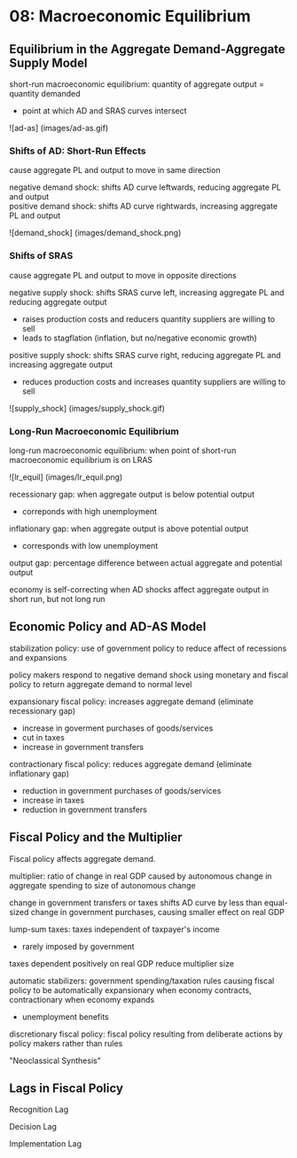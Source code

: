 # 08: Macroeconomic Equilibrium

## Equilibrium in the Aggregate Demand-Aggregate Supply Model

short-run macroeconomic equilibrium: quantity of aggregate output = quantity demanded  
+ point at which AD and SRAS curves intersect

![ad-as] (images/ad-as.gif)

### Shifts of AD: Short-Run Effects

cause aggregate PL and output to move in same direction

negative demand shock: shifts AD curve leftwards, reducing aggregate PL and output  
positive demand shock: shifts AD curve rightwards, increasing aggregate PL and output

![demand_shock] (images/demand_shock.png)

### Shifts of SRAS

cause aggregate PL and output to move in opposite directions

negative supply shock: shifts SRAS curve left, increasing aggregate PL and reducing aggregate output
+ raises production costs and reducers quantity suppliers are willing to sell
+ leads to stagflation (inflation, but no/negative economic growth)

positive supply shock: shifts SRAS curve right, reducing aggregate PL and increasing aggregate output
+ reduces production costs and increases quantity suppliers are willing to sell

![supply_shock] (images/supply_shock.gif)

### Long-Run Macroeconomic Equilibrium

long-run macroeconomic equilibrium: when point of short-run macroeconomic equilibrium is on LRAS

![lr_equil] (images/lr_equil.png)

recessionary gap: when aggregate output is below potential output  
+ correponds with high unemployment

inflationary gap: when aggregate output is above potential output
+ corresponds with low unemployment 

output gap: percentage difference between actual aggregate and potential output  

economy is self-correcting when AD shocks affect aggregate output in short run, but not long run
 
## Economic Policy and AD-AS Model

stabilization policy: use of government policy to reduce affect of recessions and expansions

policy makers respond to negative demand shock using monetary and fiscal policy to return aggregate demand to normal level

expansionary fiscal policy: increases aggregate demand (eliminate recessionary gap)
+ increase in goverment purchases of goods/services
+ cut in taxes
+ increase in government transfers

contractionary fiscal policy: reduces aggregate demand (eliminate inflationary gap)
+ reduction in government purchases of goods/services
+ increase in taxes
+ reduction in government transfers

## Fiscal Policy and the Multiplier

Fiscal policy affects aggregate demand.

multiplier: ratio of change in real GDP caused by autonomous change in aggregate spending to size of autonomous change

change in government transfers or taxes shifts AD curve by less than equal-sized change in government purchases, causing smaller effect on real GDP

lump-sum taxes: taxes independent of taxpayer's income
+ rarely imposed by government

taxes dependent positively on real GDP reduce multiplier size

automatic stabilizers: government spending/taxation rules causing fiscal policy to be automatically expansionary when economy contracts, contractionary when economy expands 
+ unemployment benefits

discretionary fiscal policy: fiscal policy resulting from deliberate actions by policy makers rather than rules

"Neoclassical Synthesis"

## Lags in Fiscal Policy

Recognition Lag

Decision Lag

Implementation Lag
